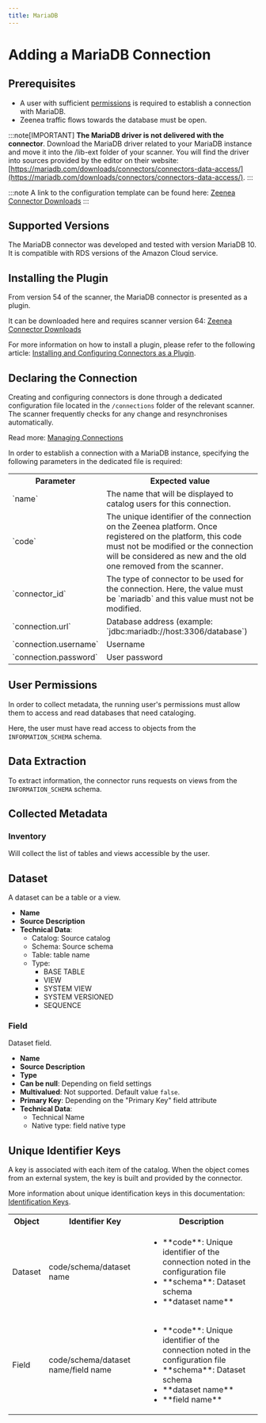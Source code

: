 ```yaml
---
title: MariaDB  
---
```


# Adding a MariaDB Connection

## Prerequisites

* A user with sufficient [permissions](#user-permissions) is required to establish a connection with MariaDB.
* Zeenea traffic flows towards the database must be open.

:::note[IMPORTANT]
**The MariaDB driver is not delivered with the connector**. Download the MariaDB driver related to your MariaDB instance and move it into the /lib-ext folder of your scanner. You will find the driver into sources provided by the editor on their website: [https://mariadb.com/downloads/connectors/connectors-data-access/](https://mariadb.com/downloads/connectors/connectors-data-access/).
:::

:::note
A link to the configuration template can be found here: [Zeenea Connector Downloads](./zeenea-connectors-list)
:::

## Supported Versions

The MariaDB connector was developed and tested with version MariaDB 10. It is compatible with RDS versions of the Amazon Cloud service.

## Installing the Plugin

From version 54 of the scanner, the MariaDB connector is presented as a plugin.

It can be downloaded here and requires scanner version 64: [Zeenea Connector Downloads](./zeenea-connectors-list)

For more information on how to install a plugin, please refer to the following article: [Installing and Configuring Connectors as a Plugin](./zeenea-connectors-install-as-plugin).

## Declaring the Connection

Creating and configuring connectors is done through a dedicated configuration file located in the `/connections` folder of the relevant scanner. The scanner frequently checks for any change and resynchronises automatically.

Read more: [Managing Connections](./zeenea-managing-connections)

In order to establish a connection with a MariaDB instance, specifying the following parameters in the dedicated file is required:

<table>
  <tr>
    <th>Parameter</th>
    <th>Expected value</th>
  </tr>
  <tr>
    <td>`name`</td>
    <td>The name that will be displayed to catalog users for this connection.</td>
  </tr>
  <tr>
    <td>`code`</td>
    <td>The unique identifier of the connection on the Zeenea platform. Once registered on the platform, this code must not be modified or the connection will be considered as new and the old one removed from the scanner.</td>
  </tr>
  <tr>
    <td>`connector_id`</td>
    <td>The type of connector to be used for the connection. Here, the value must be `mariadb` and this value must not be modified.</td>
  </tr>
  <tr>
    <td>`connection.url`</td>
    <td>Database address (example: `jdbc:mariadb://host:3306/database`)</td>
  </tr>
  <tr>
    <td>`connection.username`</td>
    <td>Username</td>
  </tr>
  <tr>
    <td>`connection.password`</td>
    <td>User password</td>
  </tr>
</table>

## User Permissions

In order to collect metadata, the running user's permissions must allow them to access and read databases that need cataloging. 

Here, the user must have read access to objects from the `INFORMATION_SCHEMA` schema.

## Data Extraction

To extract information, the connector runs requests on views from the `INFORMATION_SCHEMA` schema.

## Collected Metadata

### Inventory

Will collect the list of tables and views accessible by the user.  

## Dataset

A dataset can be a table or a view. 

* **Name**
* **Source Description**
* **Technical Data**:
  * Catalog: Source catalog
  * Schema: Source schema
  * Table: table name
  * Type:
    * BASE TABLE
    * VIEW
    * SYSTEM VIEW
    * SYSTEM VERSIONED
    * SEQUENCE

### Field

Dataset field. 

* **Name**
* **Source Description**
* **Type**
* **Can be null**: Depending on field settings
* **Multivalued**: Not supported. Default value `false`.
* **Primary Key**: Depending on the "Primary Key" field attribute
* **Technical Data**:
  * Technical Name
  * Native type: field native type

## Unique Identifier Keys
 
A key is associated with each item of the catalog. When the object comes from an external system, the key is built and provided by the connector.
 
More information about unique identification keys in this documentation: [Identification Keys](./zeenea-identification-keys).
  
 <table>
   <tr><th>Object</th><th>Identifier Key</th><th>Description</th></tr>
   <tr>
     <td>Dataset</td>
     <td>code/schema/dataset name</td>
     <td>
       <ul>
         <li>**code**:  Unique identifier of the connection noted in the configuration file</li>
         <li>**schema**: Dataset schema</li>
         <li>**dataset name**</li>
       </ul>
     </td>
   </tr>
   <tr>
     <td>Field</td>
     <td>code/schema/dataset name/field name</td>
     <td>
       <ul>
         <li>**code**:  Unique identifier of the connection noted in the configuration file</li>
         <li>**schema**: Dataset schema</li>
         <li>**dataset name**</li>
         <li>**field name**</li>
       </ul>
     </td>
   </tr>
 </table>
 
